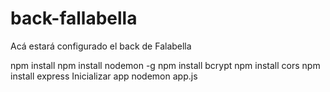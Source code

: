 # back-fallabella
Acá estará configurado el back de Falabella

npm install 
npm install nodemon -g
npm install bcrypt
npm install cors
npm install express
Inicializar app
nodemon app.js



